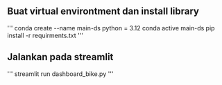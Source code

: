 ## Buat virtual environtment dan install library
'''
conda create --name main-ds python = 3.12
conda active main-ds
pip install -r requirments.txt
'''
## Jalankan pada streamlit
'''
streamlit run dashboard_bike.py
'''
